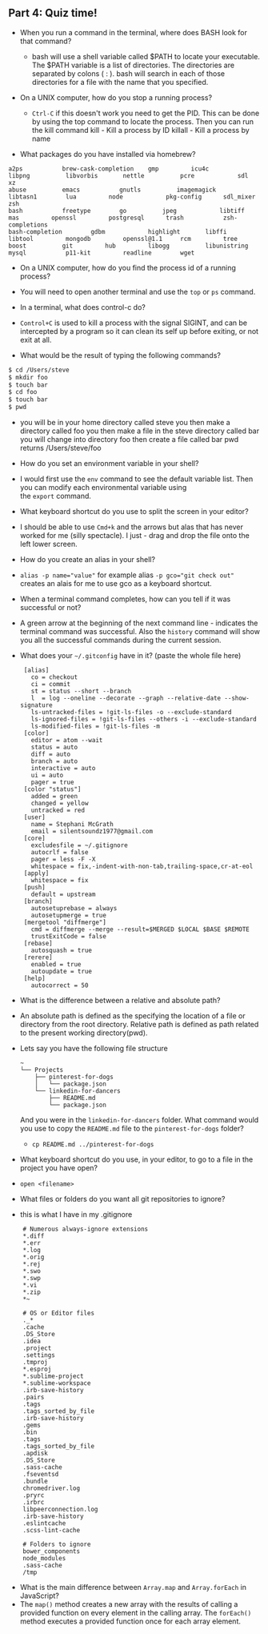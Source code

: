 ## Part 4: Quiz time!


- When you run a command in the terminal, where does BASH look for that command?
  - bash will use a shell variable called $PATH to locate  your executable. The $PATH variable is a list of directories. The directories are separated by colons ( : ). bash will search in each of those directories for a file with the name that you specified.

- On a UNIX computer, how do you stop a running process?
   - `Ctrl-C` if this doesn't work you need to get the PID. This can be done by using the top command to locate the process. Then you can run the kill command
   kill - Kill a process by ID
   killall - Kill a process by name

- What packages do you have installed via homebrew?
 ```
 a2ps			brew-cask-completion	gmp			icu4c			libpng			libvorbis		nettle			pcre			sdl			xz
 abuse			emacs			gnutls			imagemagick		libtasn1		lua			node			pkg-config		sdl_mixer		zsh
 bash			freetype		go			jpeg			libtiff			mas			openssl			postgresql		trash			zsh-completions
 bash-completion		gdbm			highlight		libffi			libtool			mongodb			openssl@1.1		rcm			tree
 boost			git			hub			libogg			libunistring		mysql			p11-kit			readline		wget
 ```

- On a UNIX computer, how do you find the process id of a running process?
 - You will need to open another terminal and use the  `top` or `ps` command.

- In a terminal, what does control-c do?
 -  `Control+C` is used to kill a process with the signal  SIGINT, and can be intercepted by a program so it can clean its self up
    before exiting, or not exit at all.

- What would be the result of typing the following commands?
```sh
$ cd /Users/steve
$ mkdir foo
$ touch bar
$ cd foo
$ touch bar
$ pwd
```
 - you will be in your home directory called steve
   you then make a directory called foo
   you then make a file in the steve directory called bar
   you will change into directory foo
   then create a file called bar
   pwd returns /Users/steve/foo
- How do you set an environment variable in your shell?
 - I would first use the `env` command to see the default variable list. Then you can modify each environmental variable using  
   the `export` command.
- What keyboard shortcut do you use to split the screen in your editor?
 - I should be able to use `Cmd+k` and the arrows but alas
   that has never worked for me (silly spectacle). I just  - drag and drop the file onto the left lower screen.
- How do you create an alias in your shell?
 - `alias -p name="value"` for example alias `-p gco="git check out"` creates an alais for me to use gco as a keyboard shortcut.
- When a terminal command completes, how can you tell if it was successful or not?
 - A green arrow at the beginning of the next command line - indicates the terminal command was successful. Also the `history`
   command will show you all the successful commands during the current session.
- What does your `~/.gitconfig` have in it? (paste the whole file here)
   ```
    [alias]
      co = checkout
      ci = commit
      st = status --short --branch
      l  = log --oneline --decorate --graph --relative-date --show-signature
      ls-untracked-files = !git-ls-files -o --exclude-standard
      ls-ignored-files = !git-ls-files --others -i --exclude-standard
      ls-modified-files = !git-ls-files -m
    [color]
      editor = atom --wait
      status = auto
      diff = auto
      branch = auto
      interactive = auto
      ui = auto
      pager = true
    [color "status"]
      added = green
      changed = yellow
      untracked = red
    [user]
      name = Stephani McGrath
      email = silentsoundz1977@gmail.com
    [core]
      excludesfile = ~/.gitignore
      autocrlf = false
      pager = less -F -X
      whitespace = fix,-indent-with-non-tab,trailing-space,cr-at-eol
    [apply]
      whitespace = fix
    [push]
      default = upstream
    [branch]
      autosetuprebase = always
      autosetupmerge = true
    [mergetool "diffmerge"]
      cmd = diffmerge --merge --result=$MERGED $LOCAL $BASE $REMOTE
      trustExitCode = false
    [rebase]
      autosquash = true
    [rerere]
      enabled = true
      autoupdate = true
    [help]
      autocorrect = 50
    ```

- What is the difference between a relative and absolute path?
 - An absolute path is defined as the specifying the location of a file or directory from the root directory. Relative path is defined as path related to the present working directory(pwd).
- Lets say you have the following file structure

  ```
  ~
  └── Projects
      ├── pinterest-for-dogs
      │   └── package.json
      └── linkedin-for-dancers
          ├── README.md
          └── package.json
  ```

  And you were in the `linkedin-for-dancers` folder. What command would you use to copy the `README.md` file to the `pinterest-for-dogs` folder?
   - `cp README.md ../pinterest-for-dogs`

- What keyboard shortcut do you use, in your editor, to go to a file in the project you have open?
 - `open <filename>`
- What files or folders do you want all git repositories to ignore?
 - this is what I have in my .gitignore
```
    # Numerous always-ignore extensions
    *.diff
    *.err
    *.log
    *.orig
    *.rej
    *.swo
    *.swp
    *.vi
    *.zip
    *~

    # OS or Editor files
    ._*
    .cache
    .DS_Store
    .idea
    .project
    .settings
    .tmproj
    *.esproj
    *.sublime-project
    *.sublime-workspace
    .irb-save-history
    .pairs
    .tags
    .tags_sorted_by_file
    .irb-save-history
    .gems
    .bin
    .tags
    .tags_sorted_by_file
    .apdisk
    .DS_Store
    .sass-cache
    .fseventsd
    .bundle
    chromedriver.log
    .pryrc
    .irbrc
    libpeerconnection.log
    .irb-save-history
    .eslintcache
    .scss-lint-cache

    # Folders to ignore
    bower_components
    node_modules
    .sass-cache
    /tmp
```
- What is the main difference between `Array.map` and `Array.forEach` in JavaScript?
 - The `map()` method creates a new array with the results of calling a provided function on every element in the calling array. The `forEach()` method executes a provided function once for each array element.

